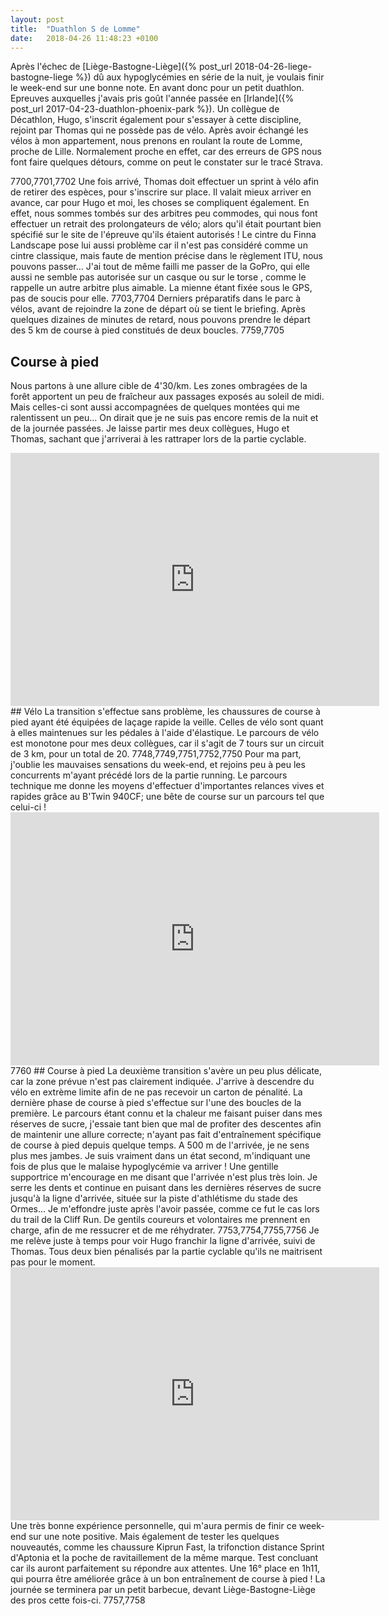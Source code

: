 ```yaml
---
layout: post
title:  "Duathlon S de Lomme"
date:   2018-04-26 11:48:23 +0100
---
```

Après l'échec de [Liège-Bastogne-Liège]({% post_url 2018-04-26-liege-bastogne-liege %}) dû aux hypoglycémies en série de la nuit, je voulais finir le week-end sur une bonne note.
En avant donc pour un petit duathlon. Epreuves auxquelles j'avais pris goût l'année passée en [Irlande]({% post_url 2017-04-23-duathlon-phoenix-park %}).
Un collègue de Décathlon, Hugo, s'inscrit également pour s'essayer à cette discipline, rejoint par Thomas qui ne possède pas de vélo.
Après avoir échangé les vélos à mon appartement, nous prenons en roulant la route de Lomme, proche de Lille.
Normalement proche en effet, car des erreurs de GPS nous font faire quelques détours, comme on peut le constater sur le tracé Strava.

7700,7701,7702
Une fois arrivé, Thomas doit effectuer un sprint à vélo afin de retirer des espèces, pour s'inscrire sur place.
Il valait mieux arriver en avance, car pour Hugo et moi, les choses se compliquent également.
En effet, nous sommes tombés sur des arbitres peu commodes, qui nous font effectuer un retrait des prolongateurs de vélo; alors qu'il était pourtant bien spécifié sur le site de l'épreuve qu'ils étaient autorisés ! Le cintre du Finna Landscape pose lui aussi problème car il n'est pas considéré comme un cintre classique, mais faute de mention précise dans le règlement ITU, nous pouvons passer...
J'ai tout de même failli me passer de la GoPro, qui elle aussi ne semble pas autorisée sur un casque ou sur le torse , comme le rappelle un autre arbitre plus aimable. La mienne étant fixée sous le GPS, pas de soucis pour elle.
7703,7704
Derniers préparatifs dans le parc à vélos, avant de rejoindre la zone de départ où se tient le briefing. Après quelques dizaines de minutes de retard, nous pouvons prendre le départ des 5 km de course à pied constitués de deux boucles.
7759,7705
## Course à pied
Nous partons à une allure cible de 4'30/km. Les zones ombragées de la forêt apportent un peu de fraîcheur aux passages exposés au soleil de midi. Mais celles-ci sont aussi accompagnées de quelques montées qui me ralentissent un peu... On dirait que je ne suis pas encore remis de la nuit et de la journée passées.
Je laisse partir mes deux collègues, Hugo et Thomas, sachant que j'arriverai à les rattraper lors de la partie cyclable.

<center><iframe src="https://www.strava.com/activities/1524378356/embed/edbcecb5813639083f2828b525437d3d0aa0ab0a" width="590" height="405" frameborder="0" scrolling="no"></iframe></center>
## Vélo
La transition s'effectue sans problème, les chaussures de course à pied ayant été équipées de laçage rapide la veille. Celles de vélo sont quant à elles maintenues sur les pédales à l'aide d'élastique.
Le parcours de vélo est monotone pour mes deux collègues, car il s'agit de 7 tours sur un circuit de 3 km, pour un total de 20.
7748,7749,7751,7752,7750
Pour ma part, j'oublie les mauvaises sensations du week-end, et rejoins peu à peu les concurrents m'ayant précédé lors de la partie running. Le parcours technique me donne les moyens d'effectuer d'importantes relances vives et rapides grâce au B'Twin 940CF; une bête de course sur un parcours tel que celui-ci !

<center><iframe src="https://www.strava.com/activities/1524378338/embed/9379f635836376d32b7f7bee8c9080fdb4929b9e" width="590" height="405" frameborder="0" scrolling="no"></iframe></center>
7760
## Course à pied
La deuxième transition s'avère un peu plus délicate, car la zone prévue n'est pas clairement indiquée. J'arrive à descendre du vélo en extrème limite afin de ne pas recevoir un carton de pénalité.
La dernière phase de course à pied s'effectue sur l'une des boucles de la première. Le parcours étant connu et la chaleur me faisant puiser dans mes réserves de sucre, j'essaie tant bien que mal de profiter des descentes afin de maintenir une allure correcte; n'ayant pas fait d'entraînement spécifique de course à pied depuis quelque temps.
A 500 m de l'arrivée, je ne sens plus mes jambes. Je suis vraiment dans un état second, m'indiquant une fois de plus que le malaise hypoglycémie va arriver ! Une gentille supportrice m'encourage en me disant que l'arrivée n'est plus très loin. Je serre les dents et continue en puisant dans les dernières réserves de sucre jusqu'à la ligne d'arrivée, située sur la piste d'athlétisme du stade des Ormes...
Je m'effondre juste après l'avoir passée, comme ce fut le cas lors du trail de la Cliff Run. De gentils coureurs et volontaires me prennent en charge, afin de me ressucrer et de me réhydrater.
7753,7754,7755,7756
Je me relève juste à temps pour voir Hugo franchir la ligne d'arrivée, suivi de Thomas. Tous deux bien pénalisés par la partie cyclable qu'ils ne maitrisent pas pour le moment.

<center><iframe src="https://www.strava.com/activities/1524378348/embed/2683908ee6585ac0b9f0308a9d600284d08de2f2" width="590" height="405" frameborder="0" scrolling="no"></iframe></center>
Une très bonne expérience personnelle, qui m'aura permis de finir ce week-end sur une note positive. Mais également de tester les quelques nouveautés, comme les chaussure Kiprun Fast, la trifonction distance Sprint d'Aptonia et la poche de ravitaillement de la même marque. Test concluant car ils auront parfaitement su répondre aux attentes.
Une 16° place en 1h11, qui pourra être améliorée grâce à un bon entraînement de course à pied !
La journée se terminera par un petit barbecue, devant Liège-Bastogne-Liège des pros cette fois-ci.
7757,7758
